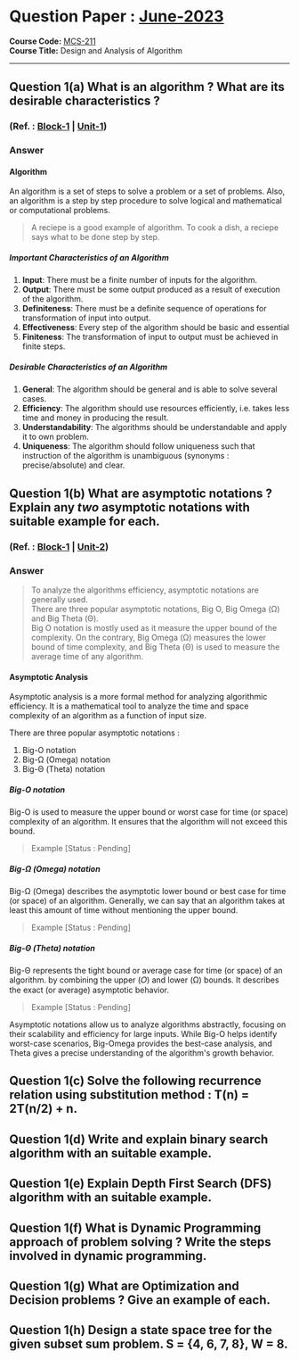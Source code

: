 # Question Paper : [June-2023](https://webservices.ignou.ac.in/pre-question/Question%20Paper%20June%202023/SOCIS/MCA_NEW/MCS-211.pdf)

**Course Code:** [MCS-211](https://egyankosh.ac.in/handle/123456789/73651)  
**Course Title:** Design and Analysis of Algorithm  

---

## Question 1(a) What is an algorithm ? What are its desirable characteristics ?
### (Ref. : [Block-1](https://egyankosh.ac.in/bitstream/123456789/73663/3/Block-1.pdf) | [Unit-1](https://egyankosh.ac.in/bitstream/123456789/73664/4/Unit-1.pdf))
### **Answer**

#### Algorithm
An algorithm is a set of steps to solve a problem or a set of problems. Also, an algorithm is a step by step procedure to solve logical and mathematical or computational problems.

> A reciepe is a good example of algorithm. To cook a dish, a reciepe says what to be done step by step.

##### Important Characteristics of an Algorithm
1. **Input**: There must be a finite number of inputs for the algorithm.
2. **Output**: There must be some output produced as a result of execution of the algorithm.
3. **Definiteness**: There must be a definite sequence of operations for transformation of input into output.
4. **Effectiveness**: Every step of the algorithm should be basic and essential
5. **Finiteness**: The transformation of input to output must be achieved in finite steps.

##### Desirable Characteristics of an Algorithm
1. **General**: The algorithm should be general and is able to solve several cases.
2. **Efficiency**: The algorithm should use resources efficiently, i.e. takes less time and money in producing the result.
3. **Understandability**: The algorithms should be understandable and apply it to own problem.
4. **Uniqueness**: The algorithm should follow uniqueness such that instruction of the algorithm is unambiguous (synonyms : precise/absolute) and clear.

## Question 1(b) What are asymptotic notations ? Explain any *two* asymptotic notations with suitable example for each.
### (Ref. : [Block-1](https://egyankosh.ac.in/bitstream/123456789/73663/3/Block-1.pdf) | [Unit-2](https://egyankosh.ac.in/bitstream/123456789/73665/3/Unit-2.pdf))

### Answer

> To analyze the algorithms efficiency, asymptotic notations are generally used.  
> There are three popular asymptotic notations, Big O, Big Omega (Ω) and Big Theta (Θ).  
> Big O notation is mostly used as it measure the upper bound of the complexity. On the contrary, Big Omega (Ω) measures the lower bound of time complexity, and Big Theta (Θ) is used to measure the average time of any algorithm.

#### Asymptotic Analysis
Asymptotic analysis is a more formal method for analyzing algorithmic efficiency. It is a mathematical tool to analyze the time and space complexity of an algorithm as a function of input size. 

There are three popular asymptotic notations :
1. Big-O notation
2. Big-Ω (Omega) notation
3. Big-Θ (Theta) notation

##### Big-O notation
Big-O is used to measure the upper bound or worst case for time (or space) complexity of an algorithm. It ensures that the algorithm will not exceed this bound.
> Example [Status : Pending]

##### Big-Ω (Omega) notation
Big-Ω (Omega) describes the asymptotic lower bound or best case for time (or space) of an algorithm. Generally, we can say that an algorithm takes at least this amount of time without mentioning the upper bound.
> Example [Status : Pending]

##### Big-Θ (Theta) notation
Big-Θ represents the tight bound or average case for time (or space) of an algorithm. by combining the upper (𝑂) and lower (Ω) bounds. It describes the exact (or average) asymptotic behavior.
> Example [Status : Pending]

Asymptotic notations allow us to analyze algorithms abstractly, focusing on their scalability and efficiency for large inputs. While Big-O helps identify worst-case scenarios, Big-Omega provides the best-case analysis, and Theta gives a precise understanding of the algorithm's growth behavior.

## Question 1(c) Solve the following recurrence relation using substitution method : T(n) = 2T(n/2) + n.

## Question 1(d) Write and explain binary search algorithm with an suitable example.

## Question 1(e) Explain Depth First Search (DFS) algorithm with an suitable example.

## Question 1(f) What is Dynamic Programming approach of problem solving ? Write the steps involved in dynamic programming.

## Question 1(g) What are Optimization and Decision problems ? Give an example of each.

## Question 1(h) Design a state space tree for the given subset sum problem. S = {4, 6, 7, 8}, W = 8.